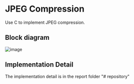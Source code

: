 # JPEG Compression

Use C to implement JPEG compression.

## Block diagram

![image]()

## Implementation Detail

The implementation detail is in the report folder
"# repository" 
